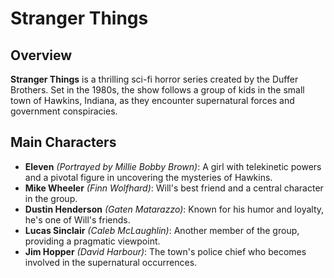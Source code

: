 # **Stranger Things**

## Overview
**Stranger Things** is a thrilling sci-fi horror series created by the Duffer Brothers. 
Set in the 1980s, the show follows a group of kids in the small town of Hawkins, 
Indiana, as they encounter supernatural forces and government conspiracies.

## Main Characters
- **Eleven** *(Portrayed by Millie Bobby Brown)*: A girl with telekinetic powers and a pivotal figure in uncovering the mysteries of Hawkins.
- **Mike Wheeler** *(Finn Wolfhard)*: Will's best friend and a central character in the group.
- **Dustin Henderson** *(Gaten Matarazzo)*: Known for his humor and loyalty, he's one of Will's friends.
- **Lucas Sinclair** *(Caleb McLaughlin)*: Another member of the group, providing a pragmatic viewpoint.
- **Jim Hopper** *(David Harbour)*: The town's police chief who becomes involved in the supernatural occurrences.
